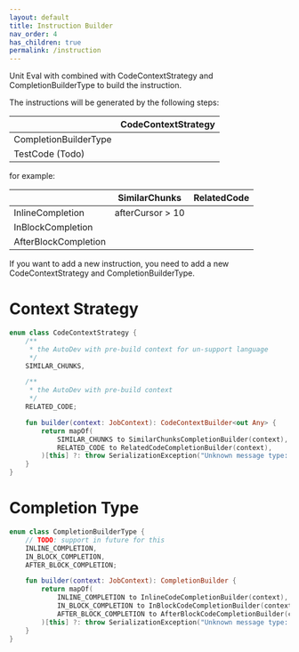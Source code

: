 ```yaml
---
layout: default
title: Instruction Builder
nav_order: 4
has_children: true
permalink: /instruction
---
```


Unit Eval with combined with CodeContextStrategy and CompletionBuilderType to build the instruction.

The instructions will be generated by the following steps:

|                       | CodeContextStrategy | 
|-----------------------|---------------------|
| CompletionBuilderType |                     |
| TestCode (Todo)       |                     |

for example:

|                      | SimilarChunks    | RelatedCode |
|----------------------|------------------|-------------|
| InlineCompletion     | afterCursor > 10 |             |
| InBlockCompletion    |                  |             |
| AfterBlockCompletion |                  |             |

If you want to add a new instruction, you need to add a new CodeContextStrategy and CompletionBuilderType.

# Context Strategy

```kotlin
enum class CodeContextStrategy {
    /**
     * the AutoDev with pre-build context for un-support language
     */
    SIMILAR_CHUNKS,

    /**
     * the AutoDev with pre-build context
     */
    RELATED_CODE;

    fun builder(context: JobContext): CodeContextBuilder<out Any> {
        return mapOf(
            SIMILAR_CHUNKS to SimilarChunksCompletionBuilder(context),
            RELATED_CODE to RelatedCodeCompletionBuilder(context),
        )[this] ?: throw SerializationException("Unknown message type: $this")
    }
}
```

# Completion Type

```kotlin
enum class CompletionBuilderType {
    // TODO: support in future for this
    INLINE_COMPLETION,
    IN_BLOCK_COMPLETION,
    AFTER_BLOCK_COMPLETION;

    fun builder(context: JobContext): CompletionBuilder {
        return mapOf(
            INLINE_COMPLETION to InlineCodeCompletionBuilder(context),
            IN_BLOCK_COMPLETION to InBlockCodeCompletionBuilder(context),
            AFTER_BLOCK_COMPLETION to AfterBlockCodeCompletionBuilder(context),
        )[this] ?: throw SerializationException("Unknown message type: $this")
    }
}
```

